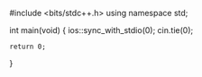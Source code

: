 #include <bits/stdc++.h>
using namespace std;

int main(void) {
    ios::sync_with_stdio(0);
    cin.tie(0);

    return 0;
}